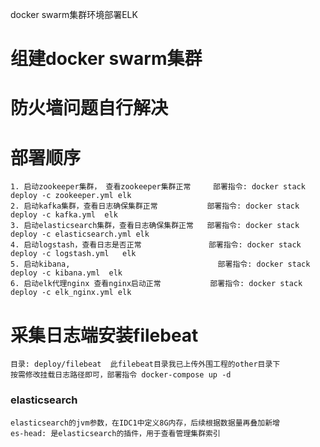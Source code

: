docker swarm集群环境部署ELK
# 组建docker swarm集群

# 防火墙问题自行解决


# 部署顺序

    1. 启动zookeeper集群， 查看zookeeper集群正常     部署指令: docker stack deploy -c zookeeper.yml elk
    2. 启动kafka集群，查看日志确保集群正常           部署指令: docker stack deploy -c kafka.yml  elk
    3. 启动elasticsearch集群，查看日志确保集群正常   部署指令: docker stack deploy -c elasticsearch.yml elk
    4. 启动logstash，查看日志是否正常               部署指令: docker stack deploy -c logstash.yml   elk
    5. 启动kibana,                                 部署指令: docker stack deploy -c kibana.yml  elk
    6. 启动elk代理nginx 查看nginx启动正常           部署指令: docker stack deploy -c elk_nginx.yml elk

# 采集日志端安装filebeat

    目录: deploy/filebeat  此filebeat目录我已上传外围工程的other目录下
    按需修改挂载日志路径即可，部署指令 docker-compose up -d
    
### elasticsearch

    elasticsearch的jvm参数，在IDC1中定义8G内存，后续根据数据量再叠加新增
    es-head: 是elasticsearch的插件，用于查看管理集群索引
